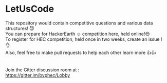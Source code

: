 # LetUsCode
This repository would contain competitive questions and various data structures! :smiling_imp:
<br>
You can prepare for HackerEarth :relaxed: competition here, held online!:heart_eyes: <br>
To register for  HEC competition, held once in two weeks, create an issue ! :ok_hand: <br>
Also, feel free to make pull requests to help each other learn more :thumbsup::thumbsup:<br><br>

Join the Gitter discussion room at : <br>
https://gitter.im/bvphec/Lobby



